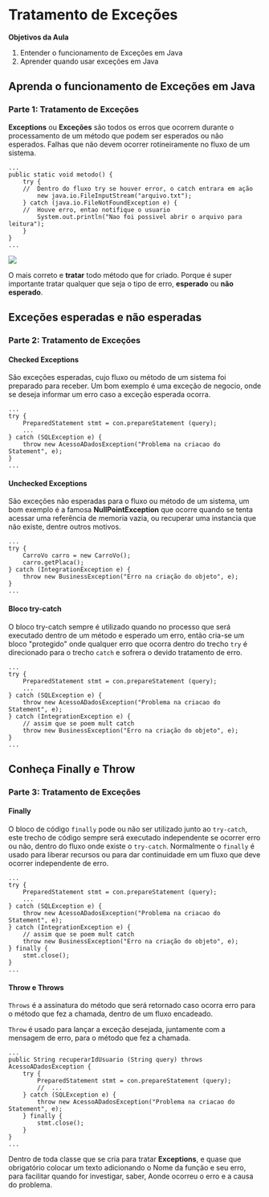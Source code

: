 # Tratamento de Exceções

**Objetivos da Aula**

1. Entender o funcionamento de Exceções em Java
2. Aprender quando usar exceções em Java



## Aprenda o funcionamento de Exceções em Java



### Parte 1: Tratamento de Exceções

**Exceptions** ou **Exceções** são todos os erros que ocorrem durante o processamento de um método que podem ser esperados ou não esperados. Falhas que não devem ocorrer rotineiramente no fluxo de um sistema.

```
...
public static void metodo() {
	try {
	//	Dentro do fluxo try se houver error, o catch entrara em ação
		new java.io.FileInputStream("arquivo.txt");
	} catch (java.io.FileNotFoundException e) {
	//	Houve erro, entao notifique o usuario
		System.out.println("Nao foi possivel abrir o arquivo para leitura");
	}
}
...
```

![](img/20210719231744.png)

O mais correto e **tratar** todo método que for criado. Porque é super importante tratar qualquer que seja o tipo de erro, **esperado** ou **não esperado**.



## Exceções esperadas e não esperadas



### Parte 2: Tratamento de Exceções

#### Checked Exceptions

São exceções esperadas, cujo fluxo ou método de um sistema foi preparado para receber. Um bom exemplo é uma exceção de negocio, onde se deseja informar um erro caso a exceção esperada ocorra.

```
...
try {
	PreparedStatement stmt = con.prepareStatement (query);
	...
} catch (SQLException e) {
	throw new AcessoADadosException("Problema na criacao do Statement", e);
}
...
```



#### Unchecked Exceptions

São exceções não esperadas para o fluxo ou método de um sistema, um bom exemplo é a famosa **NullPointException** que ocorre quando se tenta acessar uma referência de memoria vazia, ou recuperar uma instancia que não existe, dentre outros motivos.

```
...
try {
	CarroVo carro = new CarroVo();
	carro.getPlaca();
} catch (IntegrationException e) {
	throw new BusinessException("Erro na criação do objeto", e);
}
...
```



#### Bloco try-catch

O bloco try-catch sempre é utilizado quando no processo que será executado dentro de um método e esperado um erro, então cria-se um bloco "protegido" onde qualquer erro que ocorra dentro do trecho `try` é direcionado para o trecho `catch` e sofrera o devido tratamento de erro.

```
...
try {
	PreparedStatement stmt = con.prepareStatement (query);
	...
} catch (SQLException e) {
	throw new AcessoADadosException("Problema na criacao do Statement", e);
} catch (IntegrationException e) {
	// assim que se poem mult catch
	throw new BusinessException("Erro na criação do objeto", e);
}
...
```



## Conheça Finally e Throw



### Parte 3: Tratamento de Exceções

#### Finally

O bloco de código `finally` pode ou não ser utilizado junto ao `try-catch`, este trecho de código sempre será executado independente se ocorrer erro ou não, dentro do fluxo onde existe o `try-catch`. Normalmente o `finally` é usado para liberar recursos ou para dar continuidade em um fluxo que deve ocorrer independente de erro.

```
...
try {
	PreparedStatement stmt = con.prepareStatement (query);
	...
} catch (SQLException e) {
	throw new AcessoADadosException("Problema na criacao do Statement", e);
} catch (IntegrationException e) {
	// assim que se poem mult catch
	throw new BusinessException("Erro na criação do objeto", e);
} finally {
	stmt.close();
}
...
```



#### Throw e Throws

`Throws` é a assinatura do método que será retornado caso ocorra erro para o método que fez a chamada, dentro de um fluxo encadeado.

`Throw` é usado para lançar a exceção desejada, juntamente com a mensagem de erro, para o método que fez a chamada.

```
...
public String recuperarIdUsuario (String query) throws AcessoADadosException {
    try {
        PreparedStatement stmt = con.prepareStatement (query);
        //	...
    } catch (SQLException e) {
        throw new AcessoADadosException("Problema na criacao do Statement", e);
    } finally {
        stmt.close();
    }
}
...
```

Dentro de toda classe que se cria para tratar **Exceptions**, e quase que obrigatório colocar um texto adicionando o Nome da função e seu erro, para facilitar quando for investigar, saber, Aonde ocorreu o erro e a causa do problema.

